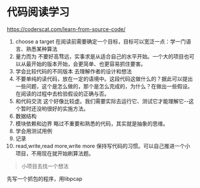 # 代码阅读学习
https://coderscat.com/learn-from-source-code/

1. choose a target 在阅读前需要确定一个目标，目标可以宽泛一点：学一门语言、熟悉某种算法
2. 量力而为 不要好高骛远，实事求是从适合自己的水平开始。一个大的项目也可以从最开始的版本开始，会更简单、也更容易抓住要害。
3. 学会比较代码的不同版本 去理解作者的设计和想法
4. 不要单纯的读代码，放在一定的语境中。这段代码这做什么的？据此可以提出一些问题，这个是怎么做的，那个是怎么完成的，为什么？在做出一些假设。在阅读的过程中去检验假设的正确与否。
5. 和代码交流 这个好像比较虚。我们需要实际去运行它、测试它才能理解它--这个暂时还没哟很好的实施方法。
6. 数据结构
7. 模块依赖和边界 略过不重要和熟悉的代码，其实就是抽象的思维。
8. 学会用测试用例
9. 记录
10. read,write,read more,write more 保持写代码的习惯。可以自己推进一个小项目，不用现在就开始刷算法题。

> 小项目去找一个想法

先写一个抓包的程序，用libpcap